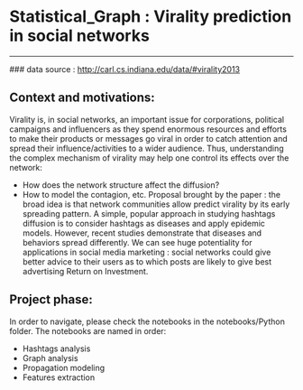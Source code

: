 # Statistical_Graph : Virality prediction in social networks

-------------------------------
### data source :
  http://carl.cs.indiana.edu/data/#virality2013


## Context and motivations:
Virality is, in social networks, an important issue for corporations, political campaigns and influencers as they spend enormous resources and efforts to make their products or messages go viral in order to catch attention and spread their influence/activities to a wider audience.
Thus, understanding the complex mechanism of virality may help one control its effects over the network:
- How does the network structure affect the diffusion? 
- How to model the contagion, etc.
Proposal brought by the paper : the broad idea is that network communities allow predict virality by its early spreading pattern. A simple, popular approach in studying hashtags diffusion is to consider hashtags as diseases and apply epidemic models. However, recent studies demonstrate that diseases and behaviors spread differently.
We can see huge potentiality for applications in social media marketing : social networks could give better advice to their users as to which posts are likely to give best advertising Return on Investment.

## Project phase:
In order to navigate, please check the notebooks in the notebooks/Python folder. The notebooks are named in order:
- Hashtags analysis
- Graph analysis
- Propagation modeling
- Features extraction
